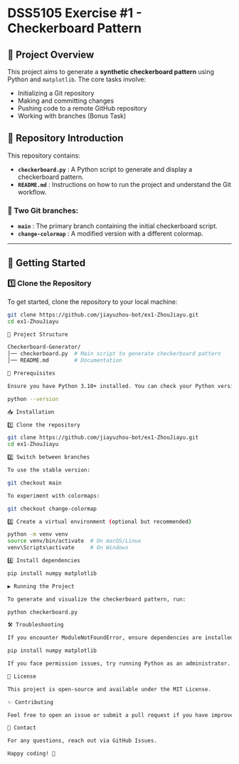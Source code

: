 # DSS5105 Exercise #1 - Checkerboard Pattern

## 📌 Project Overview
This project aims to generate a **synthetic checkerboard pattern** using Python and `matplotlib`. The core tasks involve:

- Initializing a Git repository
- Making and committing changes
- Pushing code to a remote GitHub repository
- Working with branches (Bonus Task)

## 📂 Repository Introduction
This repository contains:

- **`checkerboard.py`** : A Python script to generate and display a checkerboard pattern.
- **`README.md`** : Instructions on how to run the project and understand the Git workflow.

### 🔀 Two Git branches:
- **`main`** : The primary branch containing the initial checkerboard script.
- **`change-colormap`** : A modified version with a different colormap.

---

## 🚀 Getting Started

### 1️⃣ Clone the Repository
To get started, clone the repository to your local machine:
```sh
git clone https://github.com/jiayuzhou-bot/ex1-ZhouJiayu.git
cd ex1-ZhouJiayu

📂 Project Structure

Checkerboard-Generator/
│── checkerboard.py  # Main script to generate checkerboard pattern
│── README.md        # Documentation

🔧 Prerequisites

Ensure you have Python 3.10+ installed. You can check your Python version with:

python --version

📥 Installation

1️⃣ Clone the repository

git clone https://github.com/jiayuzhou-bot/ex1-ZhouJiayu.git
cd ex1-ZhouJiayu

2️⃣ Switch between branches

To use the stable version:

git checkout main

To experiment with colormaps:

git checkout change-colormap

3️⃣ Create a virtual environment (optional but recommended)

python -m venv venv
source venv/bin/activate  # On macOS/Linux
venv\Scripts\activate     # On Windows

4️⃣ Install dependencies

pip install numpy matplotlib

▶️ Running the Project

To generate and visualize the checkerboard pattern, run:

python checkerboard.py

🛠 Troubleshooting

If you encounter ModuleNotFoundError, ensure dependencies are installed:

pip install numpy matplotlib

If you face permission issues, try running Python as an administrator.

📜 License

This project is open-source and available under the MIT License.

✨ Contributing

Feel free to open an issue or submit a pull request if you have improvements!

📩 Contact

For any questions, reach out via GitHub Issues.

Happy coding! 🚀
